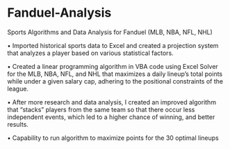 # Fanduel-Analysis
Sports Algorithms and Data Analysis for Fanduel (MLB, NBA, NFL, NHL)

•	Imported historical sports data to Excel and created a projection system that analyzes a player based on various statistical factors.

•	Created a linear programming algorithm in VBA code using Excel Solver for the MLB, NBA, NFL, and NHL that maximizes a daily lineup’s total points while under a given salary cap, adhering to the positional constraints of the league.

•	After more research and data analysis, I created an improved algorithm that “stacks” players from the same team so that there occur less independent events, which led to a higher chance of winning, and better results.

•	Capability to run algorithm to maximize points for the 30 optimal lineups
